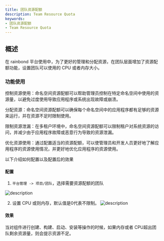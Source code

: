 ```yaml
---
title: 团队资源配额
description: Team Resource Quota
keywords:
- 团队资源配额
- Team Resource Quota
---
```


## 概述
在 rainbond 平台使用中，为了更好的管理和分配资源，在团队层面增加了资源配额功能，设置团队可以使用的 CPU 或者内存大小。

### 功能使用
控制资源使用：命名空间资源配额可以帮助管理员控制在特定命名空间中使用的资源量，以避免过度使用导致应用程序或系统出现故障或崩溃。

分配资源：命名空间资源配额可以确保每个命名空间中的应用程序都有足够的资源来运行，并在资源不足时限制使用。

限制资源泄漏：在多租户环境中，命名空间资源配额可以限制租户对系统资源的访问，并减少由于应用程序故障或恶意行为导致的资源泄漏。

优化资源使用：通过配置适当的资源配额，可以使管理员和开发人员更好地了解应用程序的资源使用情况，并更好地优化应用程序的资源使用。

以下介绍如何配置以及配置后的效果

#### 配置
1. `平台管理 -> 项目/团队`，选择需要资源配额的团队

![description](https://grstatic.oss-cn-shanghai.aliyuncs.com/docs/enterprise-app/team-resource/team-resource.png)

2. 设置 CPU 或则内存，默认值是0代表不限制。
![description](https://grstatic.oss-cn-shanghai.aliyuncs.com/docs/enterprise-app/team-resource/quota.png)


#### 效果
当对组件进行创建、构建、启动、安装等操作的时候，如果内存或者 CPU超出团队剩余资源量，则会提示资源不足。

